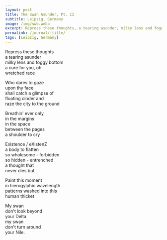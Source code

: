 ```yaml
---
layout: post
title: The Swan Asunder, Pt. II
subtitle: Leipzig, Germany
image: /img/swb.webp
excerpt: Repress these thoughts, a tearing asunder, milky lens and foggy bottom ...
permalink: /journal/:title/
tags: [Leipzig, Germany]
---
```


Repress these thoughts  
a tearing asunder  
milky lens and foggy bottom  
a cure for you, oh  
wretched race  

Who dares to gaze  
upon thy face  
shall catch a glimpse of  
floating cinder and  
raze the city to the ground  

Breathin' ever only  
in the margins  
in the space  
between the pages  
a shoulder to cry  

Existence / eXistenZ  
a body to flatten  
so wholesome - forbidden  
so hidden - entrenched  
a thought that  
never dies but  

Paint this moment  
in hierogylphic wavelength  
patterns washed into this  
human thicket  

My swan  
don't look beyond  
your Delta  
my swan  
don't turn around  
your Nile.  
